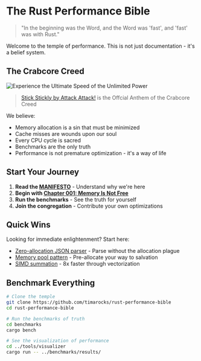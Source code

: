 # The Rust Performance Bible

> "In the beginning was the Word, and the Word was 'fast', and 'fast' was with Rust."

Welcome to the temple of performance. This is not just documentation - it's a belief system.

## The Crabcore Creed

![Experience the Ultimate Speed of the Unlimited Power](https://i.makeagif.com/media/5-28-2017/yBzg4n.gif)
> [Stick Stickly by Attack Attack!](https://www.youtube.com/watch?v=KDzt6yI3Dw8) is the Offcial Anthem of the Crabcore Creed

We believe:
- Memory allocation is a sin that must be minimized
- Cache misses are wounds upon our soul
- Every CPU cycle is sacred
- Benchmarks are the only truth
- Performance is not premature optimization - it's a way of life

## Start Your Journey

1. **Read the [MANIFESTO](MANIFESTO.md)** - Understand why we're here
2. **Begin with [Chapter 001: Memory Is Not Free](book/001-memory-is-not-free.md)**
3. **Run the benchmarks** - See the truth for yourself
4. **Join the congregation** - Contribute your own optimizations

## Quick Wins

Looking for immediate enlightenment? Start here:

- [Zero-allocation JSON parser](gists/zero_alloc_json.rs) - Parse without the allocation plague
- [Memory pool pattern](patterns/memory/memory_pool.rs) - Pre-allocate your way to salvation
- [SIMD summation](gists/simd_sum.rs) - 8x faster through vectorization

## Benchmark Everything

```bash
# Clone the temple
git clone https://github.com/timarocks/rust-performance-bible
cd rust-performance-bible

# Run the benchmarks of truth
cd benchmarks
cargo bench

# See the visualization of performance
cd ../tools/visualizer
cargo run -- ../benchmarks/results/